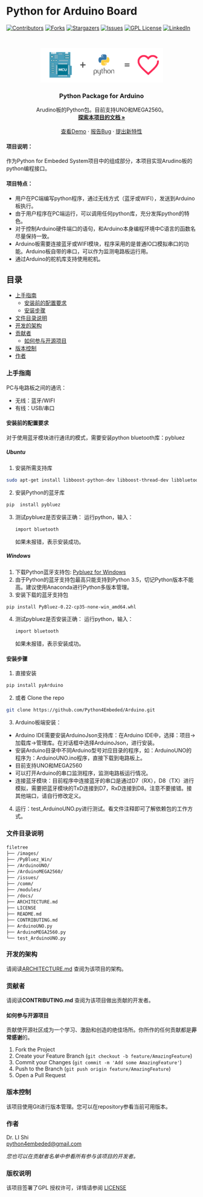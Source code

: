# Python for Arduino Board

<!-- PROJECT SHIELDS -->

[![Contributors][contributors-shield]][contributors-url]
[![Forks][forks-shield]][forks-url]
[![Stargazers][stars-shield]][stars-url]
[![Issues][issues-shield]][issues-url]
[![GPL License][license-shield]][license-url]
[![LinkedIn][linkedin-shield]][linkedin-url]

<!-- PROJECT LOGO -->
<br />

<p align="center">
  <a href="https://github.com/python4embeded/arduinoUNO/">
    <img src="images/python4embeded.png" alt="Logo" width="325" height="90">
  </a>

  <h3 align="center">Python Package for Arduino</h3>
  <p align="center">
    Arudino板的Python包。目前支持UNO和MEGA2560。
    <br />
    <a href="https://github.com/python4embeded/arduinoUNO/docs"><strong>探索本项目的文档 »</strong></a>
    <br />
    <br />
    <a href="https://github.com/python4embeded/arduinoUNO">查看Demo</a>
    ·
    <a href="https://github.com/python4embeded/arduinoUNO/issues">报告Bug</a>
    ·
    <a href="https://github.com/python4embeded/arduinoUNO/issues">提出新特性</a>
  </p>

</p>

#### 项目说明：

作为Python for Embeded System项目中的组成部分，本项目实现Arudino板的python编程接口。
<br />

#### 项目特点：<br />

- 用户在PC端编写python程序，通过无线方式（蓝牙或WIFI），发送到Arduino板执行。
- 由于用户程序在PC端运行，可以调用任何python库，充分发挥python的特色。
- 对于控制Arduino硬件端口的语句，和Arduino本身编程环境中C语言的函数名尽量保持一致。
- Arduino板需要连接蓝牙或WIFI模块，程序采用的是普通IO口模拟串口的功能。Arduino板自带的串口，可以作为监测电路板运行用。
- 通过Arduino的舵机库支持使用舵机。

## 目录

- [上手指南](#上手指南)
  - [安装前的配置要求](#安装前的配置要求)
  - [安装步骤](#安装步骤)
- [文件目录说明](#文件目录说明)
- [开发的架构](#开发的架构)
- [贡献者](#贡献者)
  - [如何参与开源项目](#如何参与开源项目)
- [版本控制](#版本控制)
- [作者](#作者)

### 上手指南

  PC与电路板之间的通讯：<br />
  - 无线：蓝牙/WIFI
  - 有线：USB/串口

#### 安装前的配置要求

  对于使用蓝牙模块进行通讯的模式，需要安装python bluetooth库：pybluez

##### Ubuntu

1. 安装所需支持库
```sh
sudo apt-get install libboost-python-dev libboost-thread-dev libbluetooth-dev libglib2.0-dev
```
2. 安装Python的蓝牙库
```sh
pip  install pybluez
```
3. 测试pybluez是否安装正确：
   运行python，输入：
   ```sh
   import bluetooth
   ```
   如果未报错，表示安装成功。

##### Windows

1. 下载Python蓝牙支持包: [Pybluez for Windows](https://github.com/python4embeded/arduinoUNO/blob/main/PyBluez_Win/PyBluez-0.22-cp35-none-win_amd64.whl)
2. 由于Python的蓝牙支持包最高只能支持到Python 3.5，切记Python版本不能高。建议使用Anaconda进行Python多版本管理。
3. 安装下载的蓝牙支持包
```sh
pip install PyBluez-0.22-cp35-none-win_amd64.whl
```
4. 测试pybluez是否安装正确：
   运行python，输入：
   ```sh
   import bluetooth
   ```
   如果未报错，表示安装成功。

#### **安装步骤**

1. 直接安装
```sh
pip install pyArduino
```
2. 或者 Clone the repo
```sh
git clone https://github.com/Python4Embeded/Arduino.git
```
3. Arduino板端安装：
- Arduino IDE需要安装ArduinoJson支持库：在Arduino IDE中，选择：项目->加载库->管理库。在对话框中选择ArduinoJson，进行安装。
- 安装Arduino目录中不同Arduino型号对应目录的程序，如：ArduinoUNO的程序为：ArduinoUNO.ino程序，直接下载到电路板上。
- 目前支持UNO和MEGA2560
- 可以打开Arduino的串口监测程序，监测电路板运行情况。
- 连接蓝牙模块：目前程序中连接蓝牙的串口是通过D7（RX），D8（TX）进行模拟，需要把蓝牙模块的TxD连接到D7，RxD连接到D8。注意不要接错。接其他端口，请自行修改定义。

4. 运行：test_ArduinoUNO.py进行测试。看文件注释即可了解依赖包的工作方式。

### 文件目录说明

```
filetree 
├── /images/
├── /PyBluez_Win/
├── /ArduinoUNO/
├── /ArduinoMEGA2560/
├── /issues/
├── /comm/
├── /modules/
├── /docs/
├── ARCHITECTURE.md
├── LICENSE
├── README.md
├── CONTRIBUTING.md
├── ArduinoUNO.py
├── ArduinoMEGA2560.py
└── test_ArduinoUNO.py

```

### 开发的架构 

请阅读[ARCHITECTURE.md](https://github.com/Python4Embeded/Arduino/blob/main/ARCHITECTURE.md) 查阅为该项目的架构。

### 贡献者

请阅读**CONTRIBUTING.md** 查阅为该项目做出贡献的开发者。

#### 如何参与开源项目

贡献使开源社区成为一个学习、激励和创造的绝佳场所。你所作的任何贡献都是**非常感谢**的。


1. Fork the Project
2. Create your Feature Branch (`git checkout -b feature/AmazingFeature`)
3. Commit your Changes (`git commit -m 'Add some AmazingFeature'`)
4. Push to the Branch (`git push origin feature/AmazingFeature`)
5. Open a Pull Request


### 版本控制

该项目使用Git进行版本管理。您可以在repository参看当前可用版本。

### 作者

Dr. LI Shi <br />
python4embeded@gmail.com

 *您也可以在贡献者名单中参看所有参与该项目的开发者。*

### 版权说明

该项目签署了GPL 授权许可，详情请参阅 [LICENSE](https://github.com/python4embeded/arduino/blob/main/LICENSE)


<!-- links -->
[project-path]:python4embeded/arduino
[contributors-shield]: https://img.shields.io/github/contributors/python4embeded/arduino.svg?style=flat-square
[contributors-url]: https://github.com/python4embeded/arduino/graphs/contributors
[forks-shield]: https://img.shields.io/github/forks/python4embeded/arduino.svg?style=flat-square
[forks-url]: https://github.com/python4embeded/arduino/network/members
[stars-shield]: https://img.shields.io/github/stars/python4embeded/arduino.svg?style=flat-square
[stars-url]: https://github.com/python4embeded/arduino/stargazers
[issues-shield]: https://img.shields.io/github/issues/python4embeded/arduino.svg?style=flat-square
[issues-url]: https://img.shields.io/github/issues/python4embeded/arduino.svg
[license-shield]: https://img.shields.io/github/license/python4embeded/arduino.svg?style=flat-square
[license-url]: https://github.com/python4embeded/arduino/blob/main/LICENSE
[linkedin-shield]: https://img.shields.io/badge/-LinkedIn-black.svg?style=flat-square&logo=linkedin&colorB=555
[linkedin-url]: https://linkedin.com/in/leeshi

